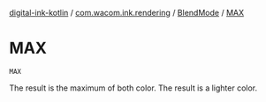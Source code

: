 [digital-ink-kotlin](../../index.md) / [com.wacom.ink.rendering](../index.md) / [BlendMode](index.md) / [MAX](./-m-a-x.md)

# MAX

`MAX`

The result is the maximum of both color. The result is a lighter color.

